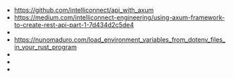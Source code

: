  * https://github.com/intelliconnect/api_with_axum
 * https://medium.com/intelliconnect-engineering/using-axum-framework-to-create-rest-api-part-1-7d434d2c5de4
 * 
 * https://nunomaduro.com/load_environment_variables_from_dotenv_files_in_your_rust_program
 * 
 * 
 * 